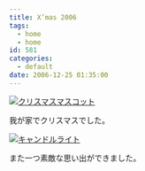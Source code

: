 ```yaml
---
title: X’mas 2006
tags:
  - home
  - home
id: 581
categories:
  - default
date: 2006-12-25 01:35:00
---
```


[![クリスマスマスコット](http://farm1.static.flickr.com/137/331915586_d7b5ae0844_m.jpg)](http://www.flickr.com/photos/hoge/331915586/ "Photo Sharing")

我が家でクリスマスでした。

[![キャンドルライト](http://farm1.static.flickr.com/155/331919032_e4cefe1ea7_m.jpg)](http://www.flickr.com/photos/hoge/331919032/ "Photo Sharing")

また一つ素敵な思い出ができました。